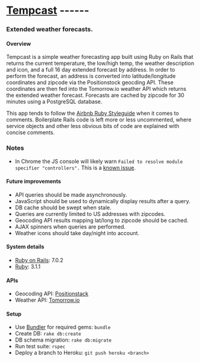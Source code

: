 # [Tempcast](https://tempcast.herokuapp.com) ------

### Extended weather forecasts.

#### Overview
Tempcast is a simple weather forecasting app built using Ruby on Rails that returns the current temperature,
the low/high temp, the weather description and icon, and a full 16 day extended forecast by address. In order
to perform the forecast, an address is converted into latitude/longitude coordinates and zipcode 
via the Positionstock geocding API. These coordinates are then fed into the Tomorrow.io weather API which
returns the extended weather forecast. Forecasts are cached by zipcode for 30 minutes using a
PostgreSQL database.

This app tends to follow the [Airbnb Ruby Styleguide](https://github.com/airbnb/ruby#commenting)
when it comes to comments. Boilerplate Rails code is left more or less uncommented, where service objects
and other less obvious bits of code are explained with concise comments.

### Notes
* In Chrome the JS console will likely warn `Failed to resolve module specifier "controllers".` This is a [known issue](https://github.com/rails/importmap-rails#expected-errors-from-using-the-es-module-shim).

#### Future improvements
* API queries should be made asynchronously.
* JavaScript should be used to dynamically display results after a query.
* DB cache should be swept when stale.
* Queries are currently limited to US addresses with zipcodes.
* Geocoding API results mapping lat/long to zipcode should be cached.
* AJAX spinners when queries are performed.
* Weather icons should take day/night into account.

#### System details
* [Ruby on Rails](https://rubyonrails.org): 7.0.2
* [Ruby](https://www.ruby-lang.org): 3.1.1

#### APIs
* Geocoding API: [Positionstack](https://positionstack.com/documentation)
* Weather API: [Tomorrow.io](https://www.tomorrow.io/weather-api)

#### Setup
* Use [Bundler](https://bundler.io) for required gems: `bundle`
* Create DB: `rake db:create`
* DB schema migration: `rake db:migrate`
* Run test suite: `rspec`
* Deploy a branch to Heroku: `git push heroku <branch>`

